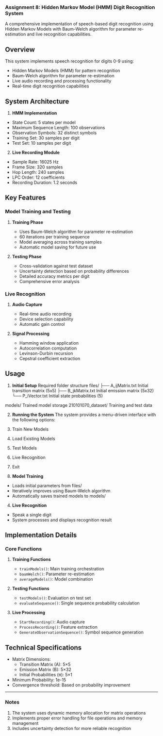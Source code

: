 ### Assignment 8: Hidden Markov Model (HMM) Digit Recognition System
A comprehensive implementation of speech-based digit recognition using Hidden Markov Models with Baum-Welch algorithm for parameter re-estimation and live recognition capabilities.

## Overview

This system implements speech recognition for digits 0-9 using:
- Hidden Markov Models (HMM) for pattern recognition
- Baum-Welch algorithm for parameter re-estimation
- Live audio recording and processing functionality
- Real-time digit recognition capabilities


## System Architecture

1. **HMM Implementation**
- State Count: 5 states per model
- Maximum Sequence Length: 100 observations
- Observation Symbols: 32 distinct symbols
- Training Set: 30 samples per digit
- Test Set: 10 samples per digit

2. **Live Recording Module**
- Sample Rate: 16025 Hz
- Frame Size: 320 samples
- Hop Length: 240 samples
- LPC Order: 12 coefficients
- Recording Duration: 1.2 seconds

## Key Features
### Model Training and Testing
1. **Training Phase**
   - Uses Baum-Welch algorithm for parameter re-estimation
   - 60 iterations per training sequence
   - Model averaging across training samples
   - Automatic model saving for future use

2. **Testing Phase**
   - Cross-validation against test dataset
   - Uncertainty detection based on probability differences
   - Detailed accuracy metrics per digit
   - Comprehensive error analysis

### Live Recognition
1. **Audio Capture**
   - Real-time audio recording
   - Device selection capability
   - Automatic gain control

2. **Signal Processing**
   - Hamming window application
   - Autocorrelation computation
   - Levinson-Durbin recursion
   - Cepstral coefficient extraction

## Usage
1. **Initial Setup**
Required folder structure
files/
  ├── A_ijMatrix.txt    Initial transition matrix (5x5)
  ├── B_jkMatrix.txt    Initial emission matrix (5x32)
  └── P_iVector.txt     Initial state probabilities (5)

models/                 Trained model storage
210101070_dataset/     Training and test data

2. **Running the System**
The system provides a menu-driven interface with the following options:
1. Train New Models
2. Load Existing Models
3. Test Models
4. Live Recognition
5. Exit

3. **Model Training**
- Loads initial parameters from files/
- Iteratively improves using Baum-Welch algorithm
- Automatically saves trained models to models/

4. **Live Recognition**
- Speak a single digit
- System processes and displays recognition result

## Implementation Details
### Core Functions
1. **Training Functions**
   - `trainModels()`: Main training orchestration
   - `baumWelch()`: Parameter re-estimation
   - `averageModels()`: Model combination

2. **Testing Functions**
   - `testModels()`: Evaluation on test set
   - `evaluateSequence()`: Single sequence probability calculation

3. **Live Processing**
   - `StartRecording()`: Audio capture
   - `ProcessRecording()`: Feature extraction
   - `GenerateObservationSequence()`: Symbol sequence generation

## Technical Specifications
- Matrix Dimensions:
  - Transition Matrix (A): 5×5
  - Emission Matrix (B): 5×32
  - Initial Probabilities (π): 5×1
- Minimum Probability: 1e-15
- Convergence threshold: Based on probability improvement

---------------------------------------------------------------------------------------------------------------------------------------------------------------
### Notes
1. The system uses dynamic memory allocation for matrix operations
2. Implements proper error handling for file operations and memory management
3. Includes uncertainty detection for more reliable recognition